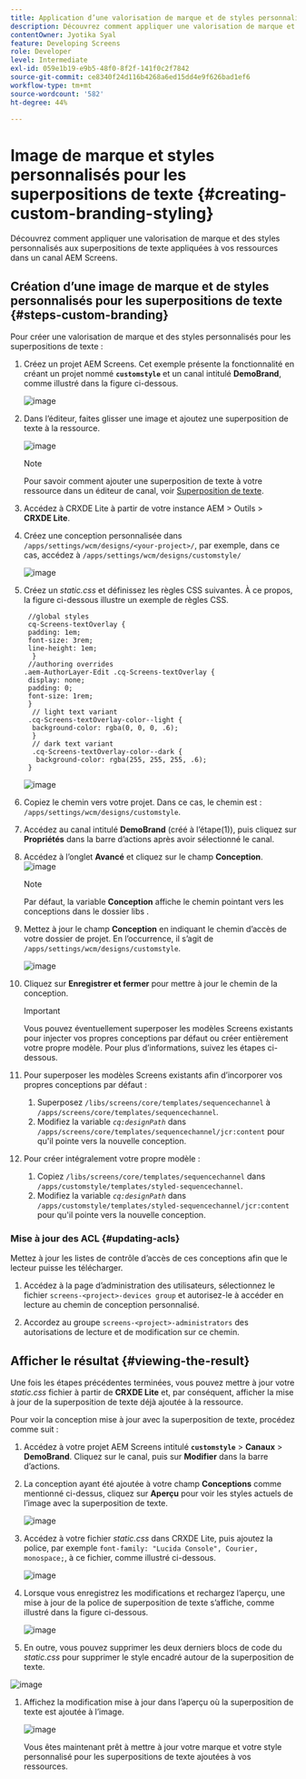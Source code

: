 ```yaml
---
title: Application d’une valorisation de marque et de styles personnalisés aux superpositions de texte
description: Découvrez comment appliquer une valorisation de marque et des styles personnalisés aux superpositions de texte appliquées aux ressources d’un canal AEM Screens.
contentOwner: Jyotika Syal
feature: Developing Screens
role: Developer
level: Intermediate
exl-id: 059e1b19-e9b5-48f0-8f2f-141f0c2f7842
source-git-commit: ce8340f24d116b4268a6ed15dd4e9f626bad1ef6
workflow-type: tm+mt
source-wordcount: '582'
ht-degree: 44%

---
```


# Image de marque et styles personnalisés pour les superpositions de texte {#creating-custom-branding-styling}

Découvrez comment appliquer une valorisation de marque et des styles personnalisés aux superpositions de texte appliquées à vos ressources dans un canal AEM Screens.

## Création d’une image de marque et de styles personnalisés pour les superpositions de texte {#steps-custom-branding}

Pour créer une valorisation de marque et des styles personnalisés pour les superpositions de texte :

1. Créez un projet AEM Screens. Cet exemple présente la fonctionnalité en créant un projet nommé **`customstyle`** et un canal intitulé **DemoBrand**, comme illustré dans la figure ci-dessous.

   ![image](/help/user-guide/assets/custom-brand/custom-brand1.png)

1. Dans l’éditeur, faites glisser une image et ajoutez une superposition de texte à la ressource.

   ![image](/help/user-guide/assets/custom-brand/custom-brand2.png)

   >[!NOTE]
   >Pour savoir comment ajouter une superposition de texte à votre ressource dans un éditeur de canal, voir [Superposition de texte](/help/user-guide/text-overlay.md).

1. Accédez à CRXDE Lite à partir de votre instance AEM > Outils > **CRXDE Lite**.

1. Créez une conception personnalisée dans `/apps/settings/wcm/designs/<your-project>/`, par exemple, dans ce cas, accédez à `/apps/settings/wcm/designs/customstyle/`

   ![image](/help/user-guide/assets/custom-brand/custom-brand3.png)

1. Créez un *static.css* et définissez les règles CSS suivantes. À ce propos, la figure ci-dessous illustre un exemple de règles CSS.

   ```shell
    //global styles
    cq-Screens-textOverlay {
    padding: 1em;
    font-size: 3rem;
    line-height: 1em;
     }
    //authoring overrides
   .aem-AuthorLayer-Edit .cq-Screens-textOverlay {
    display: none;
    padding: 0;
    font-size: 1rem;
    }
     // light text variant
    .cq-Screens-textOverlay-color--light {
     background-color: rgba(0, 0, 0, .6);
     }
     // dark text variant
     .cq-Screens-textOverlay-color--dark {
      background-color: rgba(255, 255, 255, .6);
    }
   ```

   ![image](/help/user-guide/assets/custom-brand/custom-brand4.png)

1. Copiez le chemin vers votre projet. Dans ce cas, le chemin est : `/apps/settings/wcm/designs/customstyle`.

1. Accédez au canal intitulé **DemoBrand** (créé à l’étape(1)), puis cliquez sur **Propriétés** dans la barre d’actions après avoir sélectionné le canal.

1. Accédez à l’onglet **Avancé** et cliquez sur le champ **Conception**.
   ![image](/help/user-guide/assets/custom-brand/custom-brand5.png)

   >[!NOTE]
   >Par défaut, la variable **Conception** affiche le chemin pointant vers les conceptions dans le dossier libs .

1. Mettez à jour le champ **Conception** en indiquant le chemin d’accès de votre dossier de projet. En l’occurrence, il s’agit de `/apps/settings/wcm/designs/customstyle`.

   ![image](/help/user-guide/assets/custom-brand/custom-brand6.png)

1. Cliquez sur **Enregistrer et fermer** pour mettre à jour le chemin de la conception.

   >[!IMPORTANT]
   >Vous pouvez éventuellement superposer les modèles Screens existants pour injecter vos propres conceptions par défaut ou créer entièrement votre propre modèle. Pour plus d’informations, suivez les étapes ci-dessous.

1. Pour superposer les modèles Screens existants afin d’incorporer vos propres conceptions par défaut :

   1. Superposez `/libs/screens/core/templates/sequencechannel` à `/apps/screens/core/templates/sequencechannel`.
   1. Modifiez la variable *`cq:designPath`* dans `/apps/screens/core/templates/sequencechannel/jcr:content` pour qu&#39;il pointe vers la nouvelle conception.

1. Pour créer intégralement votre propre modèle :
   1. Copiez `/libs/screens/core/templates/sequencechannel` dans `/apps/customstyle/templates/styled-sequencechannel`.
   1. Modifiez la variable *`cq:designPath`* dans `/apps/customstyle/templates/styled-sequencechannel/jcr:content` pour qu&#39;il pointe vers la nouvelle conception.


### Mise à jour des ACL {#updating-acls}

Mettez à jour les listes de contrôle d’accès de ces conceptions afin que le lecteur puisse les télécharger.

1. Accédez à la page d’administration des utilisateurs, sélectionnez le fichier `screens-<project>-devices group` et autorisez-le à accéder en lecture au chemin de conception personnalisé.

1. Accordez au groupe `screens-<project>-administrators` des autorisations de lecture et de modification sur ce chemin.

## Afficher le résultat {#viewing-the-result}

Une fois les étapes précédentes terminées, vous pouvez mettre à jour votre *static.css* fichier à partir de **CRXDE Lite** et, par conséquent, afficher la mise à jour de la superposition de texte déjà ajoutée à la ressource.

Pour voir la conception mise à jour avec la superposition de texte, procédez comme suit :

1. Accédez à votre projet AEM Screens intitulé **`customstyle`** > **Canaux** > **DemoBrand**. Cliquez sur le canal, puis sur **Modifier** dans la barre d’actions.

1. La conception ayant été ajoutée à votre champ **Conceptions** comme mentionné ci-dessus, cliquez sur **Aperçu** pour voir les styles actuels de l’image avec la superposition de texte.

   ![image](/help/user-guide/assets/custom-brand/custom-brand7.png)

1. Accédez à votre fichier *static.css* dans CRXDE Lite, puis ajoutez la police, par exemple `font-family: "Lucida Console", Courier, monospace;`, à ce fichier, comme illustré ci-dessous.

   ![image](/help/user-guide/assets/custom-brand/custom-brand8.png)

1. Lorsque vous enregistrez les modifications et rechargez l’aperçu, une mise à jour de la police de superposition de texte s’affiche, comme illustré dans la figure ci-dessous.

   ![image](/help/user-guide/assets/custom-brand/custom-brand9.png)

1. En outre, vous pouvez supprimer les deux derniers blocs de code du *static.css* pour supprimer le style encadré autour de la superposition de texte.

![image](/help/user-guide/assets/custom-brand/custom-brand10.png)

1. Affichez la modification mise à jour dans l’aperçu où la superposition de texte est ajoutée à l’image.

   ![image](/help/user-guide/assets/custom-brand/custom-brand11.png)

   Vous êtes maintenant prêt à mettre à jour votre marque et votre style personnalisé pour les superpositions de texte ajoutées à vos ressources.
